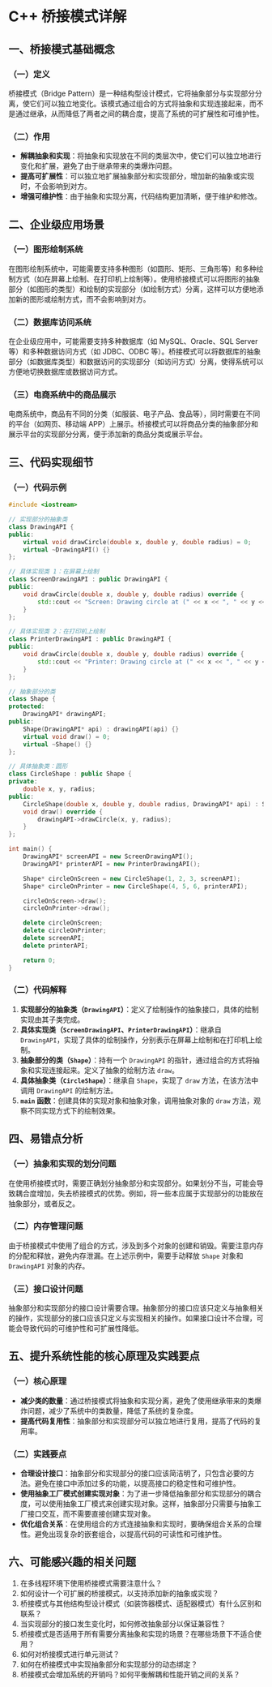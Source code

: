 # C++ 桥接模式详解

## 一、桥接模式基础概念
### （一）定义
桥接模式（Bridge Pattern）是一种结构型设计模式，它将抽象部分与实现部分分离，使它们可以独立地变化。该模式通过组合的方式将抽象和实现连接起来，而不是通过继承，从而降低了两者之间的耦合度，提高了系统的可扩展性和可维护性。

### （二）作用
- **解耦抽象和实现**：将抽象和实现放在不同的类层次中，使它们可以独立地进行变化和扩展，避免了由于继承带来的类爆炸问题。
- **提高可扩展性**：可以独立地扩展抽象部分和实现部分，增加新的抽象或实现时，不会影响到对方。
- **增强可维护性**：由于抽象和实现分离，代码结构更加清晰，便于维护和修改。

## 二、企业级应用场景
### （一）图形绘制系统
在图形绘制系统中，可能需要支持多种图形（如圆形、矩形、三角形等）和多种绘制方式（如在屏幕上绘制、在打印机上绘制等）。使用桥接模式可以将图形的抽象部分（如图形的类型）和绘制的实现部分（如绘制方式）分离，这样可以方便地添加新的图形或绘制方式，而不会影响到对方。

### （二）数据库访问系统
在企业级应用中，可能需要支持多种数据库（如 MySQL、Oracle、SQL Server 等）和多种数据访问方式（如 JDBC、ODBC 等）。桥接模式可以将数据库的抽象部分（如数据库类型）和数据访问的实现部分（如访问方式）分离，使得系统可以方便地切换数据库或数据访问方式。

### （三）电商系统中的商品展示
电商系统中，商品有不同的分类（如服装、电子产品、食品等），同时需要在不同的平台（如网页、移动端 APP）上展示。桥接模式可以将商品分类的抽象部分和展示平台的实现部分分离，便于添加新的商品分类或展示平台。

## 三、代码实现细节
### （一）代码示例
```cpp
#include <iostream>

// 实现部分的抽象类
class DrawingAPI {
public:
    virtual void drawCircle(double x, double y, double radius) = 0;
    virtual ~DrawingAPI() {}
};

// 具体实现类 1：在屏幕上绘制
class ScreenDrawingAPI : public DrawingAPI {
public:
    void drawCircle(double x, double y, double radius) override {
        std::cout << "Screen: Drawing circle at (" << x << ", " << y << ") with radius " << radius << std::endl;
    }
};

// 具体实现类 2：在打印机上绘制
class PrinterDrawingAPI : public DrawingAPI {
public:
    void drawCircle(double x, double y, double radius) override {
        std::cout << "Printer: Drawing circle at (" << x << ", " << y << ") with radius " << radius << std::endl;
    }
};

// 抽象部分的类
class Shape {
protected:
    DrawingAPI* drawingAPI;
public:
    Shape(DrawingAPI* api) : drawingAPI(api) {}
    virtual void draw() = 0;
    virtual ~Shape() {}
};

// 具体抽象类：圆形
class CircleShape : public Shape {
private:
    double x, y, radius;
public:
    CircleShape(double x, double y, double radius, DrawingAPI* api) : Shape(api), x(x), y(y), radius(radius) {}
    void draw() override {
        drawingAPI->drawCircle(x, y, radius);
    }
};

int main() {
    DrawingAPI* screenAPI = new ScreenDrawingAPI();
    DrawingAPI* printerAPI = new PrinterDrawingAPI();

    Shape* circleOnScreen = new CircleShape(1, 2, 3, screenAPI);
    Shape* circleOnPrinter = new CircleShape(4, 5, 6, printerAPI);

    circleOnScreen->draw();
    circleOnPrinter->draw();

    delete circleOnScreen;
    delete circleOnPrinter;
    delete screenAPI;
    delete printerAPI;

    return 0;
}
```

### （二）代码解释
1. **实现部分的抽象类（`DrawingAPI`）**：定义了绘制操作的抽象接口，具体的绘制实现由其子类完成。
2. **具体实现类（`ScreenDrawingAPI`、`PrinterDrawingAPI`）**：继承自 `DrawingAPI`，实现了具体的绘制操作，分别表示在屏幕上绘制和在打印机上绘制。
3. **抽象部分的类（`Shape`）**：持有一个 `DrawingAPI` 的指针，通过组合的方式将抽象和实现连接起来。定义了抽象的绘制方法 `draw`。
4. **具体抽象类（`CircleShape`）**：继承自 `Shape`，实现了 `draw` 方法，在该方法中调用 `DrawingAPI` 的绘制方法。
5. **`main` 函数**：创建具体的实现对象和抽象对象，调用抽象对象的 `draw` 方法，观察不同实现方式下的绘制效果。

## 四、易错点分析
### （一）抽象和实现的划分问题
在使用桥接模式时，需要正确划分抽象部分和实现部分。如果划分不当，可能会导致耦合度增加，失去桥接模式的优势。例如，将一些本应属于实现部分的功能放在抽象部分，或者反之。

### （二）内存管理问题
由于桥接模式中使用了组合的方式，涉及到多个对象的创建和销毁。需要注意内存的分配和释放，避免内存泄漏。在上述示例中，需要手动释放 `Shape` 对象和 `DrawingAPI` 对象的内存。

### （三）接口设计问题
抽象部分和实现部分的接口设计需要合理。抽象部分的接口应该只定义与抽象相关的操作，实现部分的接口应该只定义与实现相关的操作。如果接口设计不合理，可能会导致代码的可维护性和可扩展性降低。

## 五、提升系统性能的核心原理及实践要点
### （一）核心原理
- **减少类的数量**：通过桥接模式将抽象和实现分离，避免了使用继承带来的类爆炸问题，减少了系统中的类数量，降低了系统的复杂度。
- **提高代码复用性**：抽象部分和实现部分可以独立地进行复用，提高了代码的复用率。

### （二）实践要点
- **合理设计接口**：抽象部分和实现部分的接口应该简洁明了，只包含必要的方法。避免在接口中添加过多的功能，以提高接口的稳定性和可维护性。
- **使用抽象工厂模式创建实现对象**：为了进一步降低抽象部分和实现部分的耦合度，可以使用抽象工厂模式来创建实现对象。这样，抽象部分只需要与抽象工厂接口交互，而不需要直接创建实现对象。
- **优化组合关系**：在使用组合的方式连接抽象和实现时，要确保组合关系的合理性。避免出现复杂的嵌套组合，以提高代码的可读性和可维护性。

## 六、可能感兴趣的相关问题
1. 在多线程环境下使用桥接模式需要注意什么？
2. 如何设计一个可扩展的桥接模式，以支持添加新的抽象或实现？
3. 桥接模式与其他结构型设计模式（如装饰器模式、适配器模式）有什么区别和联系？
4. 当实现部分的接口发生变化时，如何修改抽象部分以保证兼容性？
5. 桥接模式是否适用于所有需要分离抽象和实现的场景？在哪些场景下不适合使用？
6. 如何对桥接模式进行单元测试？
7. 如何在桥接模式中实现抽象部分和实现部分的动态绑定？
8. 桥接模式会增加系统的开销吗？如何平衡解耦和性能开销之间的关系？ 